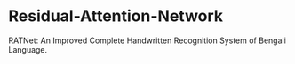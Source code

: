 # Residual-Attention-Network
RATNet: An Improved Complete Handwritten Recognition System of Bengali Language.

